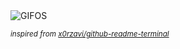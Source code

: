 <div align="justify">
<picture>
    <source media="(prefers-color-scheme: dark)" srcset="https://i.ibb.co/HDNpYf1d/output-gif.gif">
    <source media="(prefers-color-scheme: light)" srcset="https://i.ibb.co/HDNpYf1d/output-gif.gif">
    <img alt="GIFOS" src="https://i.ibb.co/HDNpYf1d/output-gif.gif">
</picture>

<sub><i>inspired from [x0rzavi/github-readme-terminal](https://github.com/x0rzavi/github-readme-terminal)</i></sub>

</div>

<!-- Image deletion URL: https://ibb.co/sv5JQdkH/1bf3622c6fc8b43f410b9a3c4c7a8b80 -->